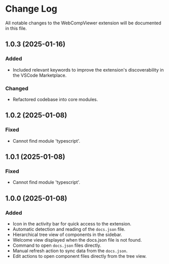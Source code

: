 # Change Log

All notable changes to the WebCompViewer extension will be documented in this file.

## 1.0.3 (2025-01-16)

### Added

- Included relevant keywords to improve the extension's discoverability in the VSCode Marketplace.

### Changed

- Refactored codebase into core modules.

## 1.0.2 (2025-01-08)

### Fixed

- Cannot find module 'typescript'.

## 1.0.1 (2025-01-08)

### Fixed

- Cannot find module 'typescript'.

## 1.0.0 (2025-01-08)

### Added

- Icon in the activity bar for quick access to the extension.
- Automatic detection and reading of the `docs.json` file.
- Hierarchical tree view of components in the sidebar.
- Welcome view displayed when the docs.json file is not found.
- Command to open `docs.json` files directly.
- Manual refresh action to sync data from the `docs.json`.
- Edit actions to open component files directly from the tree view.

